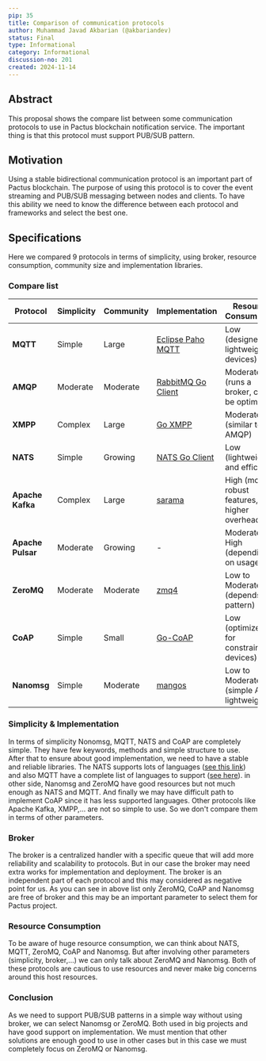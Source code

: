 ```yaml
---
pip: 35
title: Comparison of communication protocols
author: Muhammad Javad Akbarian (@akbariandev)
status: Final
type: Informational
category: Informational
discussion-no: 201
created: 2024-11-14
---
```


## Abstract

This proposal shows the compare list between some communication protocols to use in Pactus blockchain
notification service. The important thing is that this protocol must support PUB/SUB pattern.

## Motivation

Using a stable bidirectional communication protocol is an important part of Pactus blockchain.
The purpose of using this protocol is to cover the event streaming and PUB/SUB messaging between nodes and clients.
To have this ability we need to know the difference between each protocol and frameworks and select the best one.

## Specifications

Here we compared 9 protocols in terms of simplicity, using broker, resource consumption,
community size and implementation libraries.

### Compare list

| Protocol          | Simplicity | Community | Implementation                                                   | Resource Consumption                         | Using Broker |
| ----------------- | ---------- | --------- | ---------------------------------------------------------------- | -------------------------------------------- | ------------ |
| **MQTT**          | Simple     | Large     | [Eclipse Paho MQTT](https://github.com/eclipse/paho.mqtt.golang) | Low (designed for lightweight devices)       | YES          |
| **AMQP**          | Moderate   | Moderate  | [RabbitMQ Go Client](https://github.com/streadway/amqp)          | Moderate (runs a broker, can be optimized)   | YES          |
| **XMPP**          | Complex    | Large     | [Go XMPP](https://mellium.im)                                    | Moderate (similar to AMQP)                   | YES          |
| **NATS**          | Simple     | Growing   | [NATS Go Client](https://github.com/nats-io/nats.go)             | Low (lightweight and efficient)              | YES          |
| **Apache Kafka**  | Complex    | Large     | [sarama](https://github.com/Shopify/sarama)                      | High (more robust features, higher overhead) | YES          |
| **Apache Pulsar** | Moderate   | Growing   | -                                                                | Moderate to High (depending on usage)        | YES          |
| **ZeroMQ**        | Moderate   | Moderate  | [zmq4](https://github.com/go-zeromq/zmq4)                        | Low to Moderate (depends on pattern)         | NO           |
| **CoAP**          | Simple     | Small     | [Go-CoAP](https://github.com/go-ocf/go-coap)                     | Low (optimized for constrained devices)      | NO           |
| **Nanomsg**       | Simple     | Moderate  | [mangos](https://github.com/nanomsg/mangos)                      | Low to Moderate (simple API, lightweight)    | NO           |

### Simplicity & Implementation

In terms of simplicity Nonomsg, MQTT, NATS and CoAP are completely simple. They have few keywords, methods and
simple structure to use.
After that to ensure about good implementation, we need to have a stable and reliable libraries.
The NATS supports lots of languages ([see this link](https://nats.io/download/)) and also MQTT have a complete list of
languages to support ([see here](https://mqtt.org/software/)). in other side, Nanomsg and ZeroMQ have good resources
but not much enough as NATS and MQTT.
And finally we may have difficult path to implement CoAP since it has less supported languages.
Other protocols like Apache Kafka, XMPP,... are not so simple to use.
So we don't compare them in terms of other parameters.

### Broker

The broker is a centralized handler with a specific queue that will add more reliability and scalability to protocols.
But in our case the broker may need extra works for implementation and deployment.
The broker is an independent part of each protocol and this may considered as negative point for us.
As you can see in above list only ZeroMQ, CoAP and Nanomsg are free of broker and this may be an important parameter
to select them for Pactus project.

### Resource Consumption

To be aware of huge resource consumption, we can think about NATS, MQTT, ZeroMQ, CoAP and Nanomsg. But after
involving other parameters (simplicity, broker,...) we can only talk about ZeroMQ and Nanomsg. Both of these protocols
are cautious to use resources and never make big concerns around this host resources.

### Conclusion

As we need to support PUB/SUB patterns in a simple way without using broker,
we can select Nanomsg or ZeroMQ. Both used in big projects and have good support
on implementation. We must mention that other solutions are enough good to use in other cases but in this case
we must completely focus on ZeroMQ or Nanomsg.
